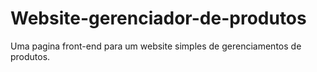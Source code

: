 # Website-gerenciador-de-produtos
Uma pagina front-end para um website simples de gerenciamentos de produtos.
